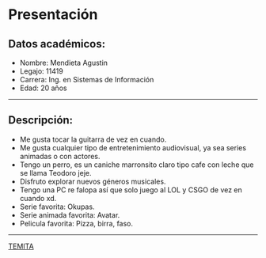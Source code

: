 # Presentación
## Datos académicos:
- Nombre: Mendieta Agustin
- Legajo: 11419
- Carrera: Ing. en Sistemas de Información
- Edad: 20 años

___ 
## Descripción:
- Me gusta tocar la guitarra de vez en cuando.
- Me gusta cualquier tipo de entretenimiento audiovisual, ya sea series animadas o con actores.
- Tengo un perro, es un caniche marronsito claro tipo cafe con leche que se llama Teodoro jeje.
- Disfruto explorar nuevos géneros musicales.
- Tengo una PC re falopa así que solo juego al LOL y CSGO de vez en cuando xd.
- Serie favorita: Okupas.
- Serie animada favorita: Avatar.
- Pelicula favorita: Pizza, birra, faso.

___ 

[TEMITA](https://www.youtube.com/watch?v=sPm-Iaztdoc)
